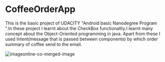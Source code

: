 # CoffeeOrderApp
This is the basic project of UDACITY "Android basic Nanodegree Program ".In these project I learnt about the CheckBox functionality.I learnt many concept about the Object-Oriented 
programming in java. Apart from these I used Intent(message that is passed between components) by which order summary of coffee send to the email.


![imageonline-co-merged-image](https://user-images.githubusercontent.com/47485482/87276010-0b164400-c4fd-11ea-840e-d9e8b1bc844b.png)
